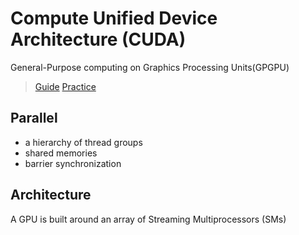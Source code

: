 # Compute Unified Device Architecture (CUDA)

General-Purpose computing on Graphics Processing Units(GPGPU)

> [Guide](https://docs.nvidia.com/cuda/cuda-c-programming-guide/index.html)
> [Practice](https://docs.nvidia.com/cuda/cuda-c-best-practices-guide/index.html)

## Parallel

- a hierarchy of thread groups
- shared memories
- barrier synchronization

## Architecture

A GPU is built around an array of Streaming Multiprocessors (SMs)